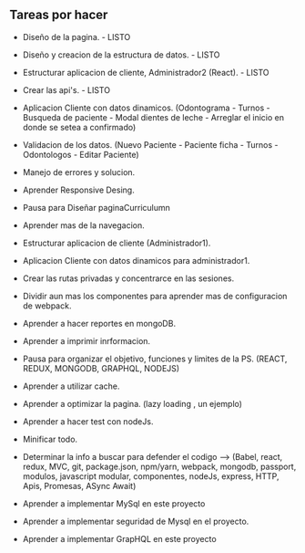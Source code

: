 ## Tareas por hacer

- Diseño de la pagina.                                          - LISTO
- Diseño y creacion de la estructura de datos.                  - LISTO
- Estructurar aplicacion de cliente, Administrador2 (React).    - LISTO
- Crear las api's.                                              - LISTO
- Aplicacion Cliente con datos dinamicos. (Odontograma - Turnos - Busqueda de paciente - Modal dientes de leche - Arreglar el inicio en                                                donde se setea a confirmado)
- Validacion de los datos. (Nuevo Paciente - Paciente ficha - Turnos - Odontologos - Editar Paciente)
- Manejo de errores y solucion.
- Aprender Responsive Desing.

- Pausa para Diseñar paginaCurriculumn

- Aprender mas de la navegacion.
- Estructurar aplicacion de cliente (Administrador1).
- Aplicacion Cliente con datos dinamicos para administrador1.
- Crear las rutas privadas y concentrarce en las sesiones. 
- Dividir aun mas los componentes para aprender mas de configuracion de webpack. 
- Aprender a hacer reportes en mongoDB.
- Aprender a imprimir inrformacion.

- Pausa para organizar el objetivo, funciones y limites de la PS. (REACT, REDUX, MONGODB, GRAPHQL, NODEJS)

- Aprender a utilizar cache.
- Aprender a optimizar la pagina. (lazy loading , un ejemplo)
- Aprender a hacer test con nodeJs.
- Minificar todo. 

- Determinar la info a buscar para defender el codigo --> (Babel, react, redux, MVC, git, package.json, npm/yarn, webpack, mongodb, passport, modulos, javascript modular, componentes, nodeJs, express, HTTP, Apis, Promesas, ASync Await)

- Aprender a implementar MySql en este proyecto
- Aprender a implementar seguridad de Mysql en el proyecto.
- Aprender a implementar GrapHQL en este proyecto

